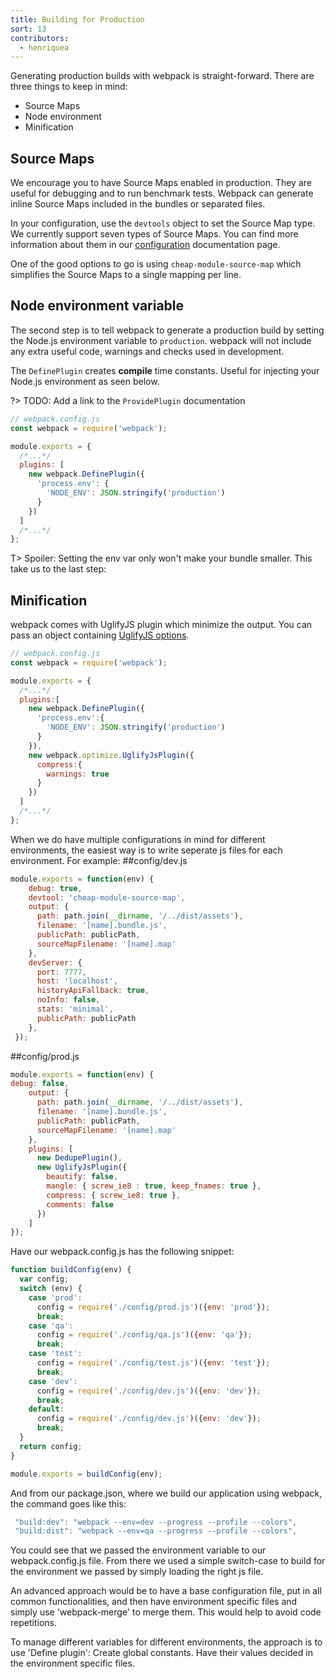 ```yaml
---
title: Building for Production
sort: 13
contributors:
  - henriquea
---
```


Generating production builds with webpack is straight-forward. There are three things to keep in mind:

- Source Maps
- Node environment
- Minification

## Source Maps

We encourage you to have Source Maps enabled in production. They are useful for debugging and to run benchmark tests. Webpack can generate inline Source Maps included in the bundles or separated files.

In your configuration, use the `devtools` object to set the Source Map type. We currently support seven types of Source Maps. You can find more information about them in our [configuration](/configuration/devtool) documentation page.

One of the good options to go is using `cheap-module-source-map` which simplifies the Source Maps to a single mapping per line.

## Node environment variable

The second step is to tell webpack to generate a production build by setting the Node.js environment variable to `production`. webpack will not include any extra useful code, warnings and checks used in development.

The `DefinePlugin` creates **compile** time constants. Useful for injecting your Node.js environment as seen below.

?> TODO: Add a link to the `ProvidePlugin` documentation

```js
// webpack.config.js
const webpack = require('webpack');

module.exports = {
  /*...*/
  plugins: [
    new webpack.DefinePlugin({
      'process.env': {
        'NODE_ENV': JSON.stringify('production')
      }
    })
  ]
  /*...*/
};
```

T> Spoiler: Setting the env var only won't make your bundle smaller. This take us to the last step:

## Minification

webpack comes with UglifyJS plugin which minimize the output. You can pass an object containing [UglifyJS options](https://webpack.github.io/docs/list-of-plugins.html#uglifyjsplugin).

```js
// webpack.config.js
const webpack = require('webpack');

module.exports = {
  /*...*/
  plugins:[
    new webpack.DefinePlugin({
      'process.env':{
        'NODE_ENV': JSON.stringify('production')
      }
    }),
    new webpack.optimize.UglifyJsPlugin({
      compress:{
        warnings: true
      }
    })
  ]
  /*...*/
};
```
When we do have multiple configurations in mind for different environments, the easiest way is to write seperate js files for 
each environment. For example:
##config/dev.js
```js
module.exports = function(env) {
    debug: true,
    devtool: 'cheap-module-source-map',
    output: {
      path: path.join(__dirname, '/../dist/assets'),
      filename: '[name].bundle.js',
      publicPath: publicPath,
      sourceMapFilename: '[name].map'
    },
    devServer: {
      port: 7777,
      host: 'localhost',
      historyApiFallback: true,
      noInfo: false,
      stats: 'minimal',
      publicPath: publicPath
    },
 });
```
##config/prod.js
```js
module.exports = function(env) {
debug: false,
    output: {
      path: path.join(__dirname, '/../dist/assets'),
      filename: '[name].bundle.js',
      publicPath: publicPath,
      sourceMapFilename: '[name].map'
    },
    plugins: [
      new DedupePlugin(),
      new UglifyJsPlugin({
        beautify: false,
        mangle: { screw_ie8 : true, keep_fnames: true },
        compress: { screw_ie8: true },
        comments: false
      })
    ]
});
```
Have our webpack.config.js has the following snippet:
```js
function buildConfig(env) {
  var config;
  switch (env) {
    case 'prod':
      config = require('./config/prod.js')({env: 'prod'});
      break;
    case 'qa':
      config = require('./config/qa.js')({env: 'qa'});
      break;
    case 'test':
      config = require('./config/test.js')({env: 'test'});
      break;
    case 'dev':
      config = require('./config/dev.js')({env: 'dev'});
      break;
    default:
      config = require('./config/dev.js')({env: 'dev'});
      break;
  }
  return config;
}

module.exports = buildConfig(env);
```
And from our package.json, where we build our application using webpack, the command goes like this:
```js
 "build:dev": "webpack --env=dev --progress --profile --colors",
 "build:dist": "webpack --env=qa --progress --profile --colors",
```

You could see that we passed the environment variable to our webpack.config.js file. From there we used a simple
switch-case to build for the environment we passed by simply loading the right js file.

An advanced approach would be to have a base configuration file, put in all common functionalities,
and then have environment specific files and simply use 'webpack-merge' to merge them. This would help to avoid code repetitions.

To manage different variables for different environments, the approach is to use 'Define plugin':
Create global constants. Have their values decided in the environment specific files.
